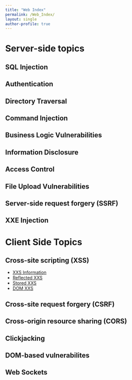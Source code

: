 ```yaml
---
title: "Web Index"
permalink: /Web_Index/
layout: single
author-profile: true
---
```

# Server-side topics
## SQL Injection

## Authentication

## Directory Traversal

## Command Injection

## Business Logic Vulnerabilities

## Information Disclosure

## Access Control

## File Upload Vulnerabilities

## Server-side request forgery (SSRF)

## XXE Injection

# Client Side Topics
## Cross-site scripting (XSS)

- [XXS Information](/XXS-Info/)
- [Reflected XXS](/XXS-Reflected/)
- [Stored XXS](/XSS-Stored/)
- [DOM XXS](/XXS-Dom/)

## Cross-site request forgery (CSRF)

## Cross-origin resource sharing (CORS)

## Clickjacking

## DOM-based vulnerabilites

## Web Sockets
